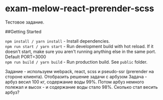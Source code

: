 # exam-melow-react-prerender-scss
Тестовое задание.

##Getting Started

```npm install / yarn install``` - Install dependencies.<br/>
```npm run start / yarn start``` - Run development build with hot reload. If it doesn't start, make sure you aren't running anything else in the same port. Default PORT=3000<br/>
```npm run build / yarn build``` -  Run production build. See `public` folder.<br/>

Задание - используем webpack, react, scss и pseudo-ssr (prerender на стороне клиента).
Отобразить решение задачи с арбузом
Задача - арбуз весил 100 кг, содержание воды 99%.
Потом арбуз немного полежал и высох - и содержание воды стало 98%.
Сколько стал весить арбуз?
